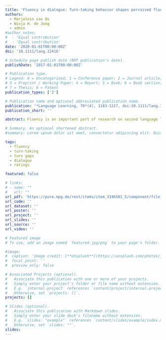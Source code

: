 ```yaml
---
title: 'Fluency in dialogue: Turn‐taking behavior shapes perceived fluency in native and nonnative speech'
authors:
  - Marjolein van Os
  - Nivja H. de Jong
  - admin
#author_notes:
#  - 'Equal contribution'
#  - 'Equal contribution'
date: '2020-01-01T00:00:00Z'
doi: '10.1111/lang.12416'

# Schedule page publish date (NOT publication's date).
publishDate: '2017-01-01T00:00:00Z'

# Publication type.
# Legend: 0 = Uncategorized; 1 = Conference paper; 2 = Journal article;
# 3 = Preprint / Working Paper; 4 = Report; 5 = Book; 6 = Book section;
# 7 = Thesis; 8 = Patent
publication_types: ['2']

# Publication name and optional abbreviated publication name.
publication: '*Language Learning, 70*(4), 1183-1217, doi:10.1111/lang.12416'
publication_short: ''

abstract: Fluency is an important part of research on second language learning, but most research on language proficiency typically has not included oral fluency as part of interactions even though natural communication usually occurs in conversations. The present study considered aspects of turn-taking behavior as part of the construct of fluency and investigated whether these aspects differentially influence perceived fluency ratings of native and nonnative speech. Results from two experiments using acoustically manipulated speech showed that, in native speech, too “eager” answers (interrupting a question with a fast answer) and too “reluctant” answers (answering slowly after a long turn gap) negatively affected fluency ratings. However, in nonnative speech, only too “reluctant” answers led to lower fluency ratings. Thus, we demonstrated that acoustic properties of dialogue are perceived as part of fluency. By adding to the current understanding of dialogue fluency, these lab-based findings carry implications for language teaching and assessment. 

# Summary. An optional shortened abstract.
#summary: Lorem ipsum dolor sit amet, consectetur adipiscing elit. Duis posuere tellus ac convallis placerat. Proin tincidunt magna sed ex sollicitudin condimentum.

tags:
  - fluency
  - turn-taking
  - turn gaps
  - dialogue
  - ratings

featured: false

# links:
# - name: ""
#   url: ""
url_pdf: 'https://pure.mpg.de/rest/items/item_3196501_5/component/file_3282303/content'
url_code: ''
url_dataset: ''
url_poster: ''
url_project: ''
url_slides: ''
url_source: ''
url_video: ''

# Featured image
# To use, add an image named `featured.jpg/png` to your page's folder.

#image:
#  caption: 'Image credit: [**Unsplash**](https://unsplash.com/photos/jdD8gXaTZsc)'
#  focal_point: ''
#  preview_only: false

# Associated Projects (optional).
#   Associate this publication with one or more of your projects.
#   Simply enter your project's folder or file name without extension.
#   E.g. `internal-project` references `content/project/internal-project/index.md`.
#   Otherwise, set `projects: []`.
projects: []

# Slides (optional).
#   Associate this publication with Markdown slides.
#   Simply enter your slide deck's filename without extension.
#   E.g. `slides: "example"` references `content/slides/example/index.md`.
#   Otherwise, set `slides: ""`.
slides:
---
```


<!-- THIS MARKDOWN BIT IS CURRENTLY COMMENTED OUT









{{% callout note %}}
Click the _Cite_ button above to demo the feature to enable visitors to import publication metadata into their reference management software.
{{% /callout %}}

Supplementary notes can be added here, including [code and math](https://wowchemy.com/docs/content/writing-markdown-latex/).
-->

